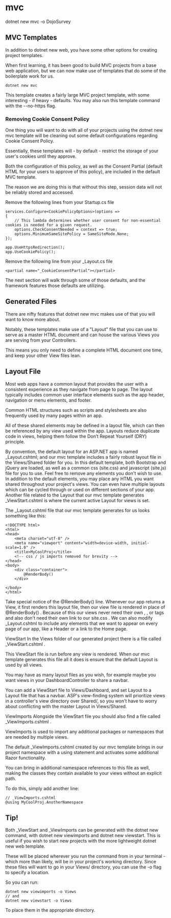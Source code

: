 # mvc

dotnet new mvc -o DojoSurvey

## MVC Templates
In addition to dotnet new web, you have some other options for creating project templates. 

When first learning, it has been good to build MVC projects from a base web application, but we can now make use of templates that do some of the boilerplate work for us.

    dotnet new mvc

This template creates a fairly large MVC project template, with some interesting - if heavy - defaults. You may also run this template command with the --no-https flag.

### Removing Cookie Consent Policy
One thing you will want to do with all of your projects using the dotnet new mvc template will be cleaning out some default configurations regarding Cookie Consent Policy. 

Essentially, these templates will - by default - restrict the storage of your user's cookies until they approve. 

Both the configuration of this policy, as well as the Consent Partial (default HTML for your users to approve of this policy), are included in the default MVC template. 

The reason we are doing this is that without this step, session data will not be reliably stored and accessed.

Remove the following lines from your Startup.cs file
```
services.Configure<CookiePolicyOptions>(options =>
{
	// This lambda determines whether user consent for non-essential cookies is needed for a given request.
	options.CheckConsentNeeded = context => true;
	options.MinimumSameSitePolicy = SameSiteMode.None;
});

app.UseHttpsRedirection();
app.UseCookiePolicy();
```
Remove the following line from your _Layout.cs file
```
<partial name="_CookieConsentPartial"></partial>    
```
The next section will walk through some of those defaults, and the framework features those defaults are utilizing.

## Generated Files
There are nifty features that dotnet new mvc makes use of that you will want to know more about. 

Notably, these templates make use of a "Layout" file that you can use to serve as a master HTML document and can house the various Views you are serving from your Controllers. 

This means you only need to define a complete HTML document one time, and keep your other View files lean.

## Layout File
Most web apps have a common layout that provides the user with a consistent experience as they navigate from page to page. The layout typically includes common user interface elements such as the app header, navigation or menu elements, and footer. 

Common HTML structures such as scripts and stylesheets are also frequently used by many pages within an app. 

All of these shared elements may be defined in a layout file, which can then be referenced by any view used within the app. Layouts reduce duplicate code in views, helping them follow the Don’t Repeat Yourself (DRY) principle. 

By convention, the default layout for an ASP.NET app is named _Layout.cshtml; and our mvc template includes a fairly robust layout file in the Views/Shared folder for you. In this default template, both Bootstrap and jQuery are loaded, as well as a common css (site.css) and javascript (site.js) file for you to use. Feel free to remove any elements you don't wish to use. In addition to the default elements, you may place any HTML you want shared throughout your project's views. You can even have multiple layouts which can be cycled through or used on different sections of your app. Another file related to the Layout that our mvc template generates _ViewStart.cshtml is where the current active Layout for views is set.

The _Layout.cshtml file that our mvc template generates for us looks something like this:
```
<!DOCTYPE html>
<html>
<head>
    <meta charset="utf-8" />
    <meta name="viewport" content="width=device-width, initial-scale=1.0" />
    <title>MyCoolProj</title>
    <!-- css / js imports removed for brevity -->
</head>
<body>
    <div class="container">
        @RenderBody()
    </div>
    
</body>
</html>
```
Take special notice of the @RenderBody() line. Whenever our app returns a View, it first renders this layout file, then our view file is rendered in place of @RenderBody() . Because of this our views never need their own <html>, <head>, or <body> tags and also don't need their own link to our site.css . We can also modify _Layout.cshtml to include any elements that we want to appear on every page of our app, like a Header or a link to the Home page.

ViewStart
In the Views folder of our generated project there is a file called _ViewStart.cshtml . 

This ViewStart file is run before any view is rendered. When our mvc template generates this file all it does is ensure that the default Layout is used by all views. 

You may have as many layout files as you wish, for example maybe you want views in your DashboardController to share a navbar. 

You can add a ViewStart file to Views/Dashboard, and set Layout to a Layout file that has a navbar. ASP's view-finding system will prioritize views in a controller's view directory over Shared/, so you won't have to worry about conflicting with the master Layout in Views/Shared.

ViewImports
Alongside the ViewStart file you should also find a file called _ViewImports.cshtml . 

ViewImports is used to import any additional packages or namespaces that are needed by multiple views. 

The default _ViewImports.cshtml created by our mvc template brings in our project namespace with a using statement and activates some additional Razor functionality. 

You can bring in additional namespace references to this file as well, making the classes they contain available to your views without an explicit path. 

To do this, simply add another line:

    // _ViewImports.cshtml
    @using MyCoolProj.AnotherNamespace

## Tip!

Both _ViewStart and _ViewImports can be generated with the dotnet new command, with dotnet new viewimports and dotnet new viewstart. This is useful if you wish to start new projects with the more lightweight dotnet new web template. 

These will be placed wherever you run the command from in your terminal - which more than likely, will be in your project's working directory. Since these files will want to go in your Views/ directory, you can use the -o flag to specify a location. 

So you can run:

    dotnet new viewimports -o Views
    // and
    dotnet new viewstart -o Views

To place them in the appropriate directory.

